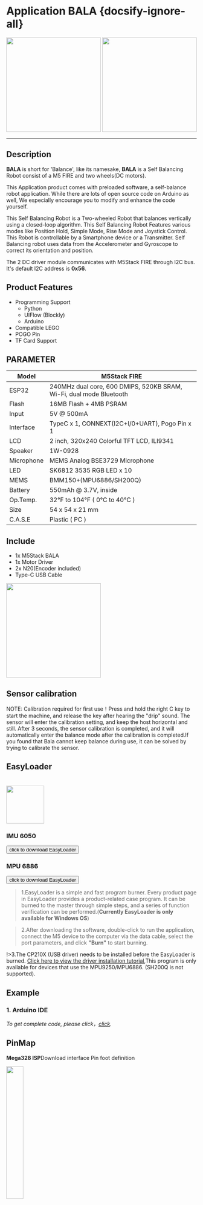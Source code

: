 # Application BALA {docsify-ignore-all}

<img src="assets/img/product_pics/app/bala_1.jpg" width="250" height="250"> <img src="assets/img/product_pics/app/bala_5.jpg" width="250" height="250">

* * *

## Description

**BALA** is short for 'Balance', like its namesake, **BALA** is a Self Balancing Robot consist of a M5 FIRE and two wheels(DC motors).

This Application product comes with preloaded software, a self-balance robot application. While there are lots of open source code on Arduino as well, We especially encourage you to modify and enhance the code yourself.

This Self Balancing Robot is a Two-wheeled Robot that balances vertically using a closed-loop algorithm. This Self Balancing Robot Features various modes like Position Hold, Simple Mode, Rise Mode and Joystick Control. This Robot is controllable by a Smartphone device or a Transmitter. Self Balancing robot uses data from the Accelerometer and Gyroscope to correct its orientation and position.

The 2 DC driver module communicates with M5Stack FIRE through I2C bus. It's default I2C address is **0x56**.

## Product Features

- Programming Support
   + Python
   + UIFlow (Blockly)
   + Arduino
- Compatible LEGO
- POGO Pin
- TF Card Support

## PARAMETER

Model | M5Stack FIRE
---|---
ESP32 | 240MHz dual core, 600 DMIPS, 520KB SRAM, Wi-Fi, dual mode Bluetooth
Flash | 16MB Flash + 4MB PSRAM
Input | 5V @ 500mA
Interface | TypeC x 1, CONNEXT(I2C+I/0+UART), Pogo Pin x 1
LCD | 2 inch, 320x240 Colorful TFT LCD, ILI9341
Speaker | 1W-0928
Microphone | MEMS Analog BSE3729 Microphone
LED | SK6812 3535 RGB LED x 10
MEMS |  BMM150+(MPU6886/SH200Q)
Battery | 550mAh @ 3.7V, inside
Op.Temp. | 32°F to 104°F ( 0°C to 40°C )
Size | 54 x 54 x 21 mm
C.A.S.E | Plastic ( PC )

## Include

- 1x M5Stack BALA
- 1x Motor Driver
- 2x N20(Encoder included)
- Type-C USB Cable

<img src="assets/img/product_pics/app/bala_2.jpg" width="250" height="250">

## Sensor calibration

NOTE: Calibration required for first use！Press and hold the right C key to start the machine, and release the key after hearing the "drip" sound. The sensor will enter the calibration setting, and keep the host horizontal and still. After 3 seconds, the sensor calibration is completed, and it will automatically enter the balance mode after the calibration is completed.If you found that Bala cannot keep balance during use, it can be solved by trying to calibrate the sensor. 

## EasyLoader

<img src="https://m5stack.oss-cn-shenzhen.aliyuncs.com/image/EasyLoader_logo.png" width="100px" style="margin-top:20px">

### IMU 6050
<a href="https://m5stack.oss-cn-shenzhen.aliyuncs.com/EasyLoader/Application/BALA/EasyLoader_APP_BALA.exe"><button type="button" class="btn btn-primary">click to download EasyLoader</button></a>

### MPU 6886
<a href="https://m5stack.oss-cn-shenzhen.aliyuncs.com/EasyLoader/Application/BALA/EasyLoader_APP_BALA_MPU6886.exe"><button type="button" class="btn btn-primary">click to download EasyLoader</button></a>

>1.EasyLoader is a simple and fast program burner. Every product page in EasyLoader provides a product-related case program. It can be burned to the master through simple steps, and a series of function verification can be performed.(**Currently EasyLoader is only available for Windows OS**)

>2.After downloading the software, double-click to run the application, connect the M5 device to the computer via the data cable, select the port parameters, and click **"Burn"** to start burning.

!>3.The CP210X (USB driver) needs to be installed before the EasyLoader is burned. [Click here to view the driver installation tutorial](en/related_documents/M5Burner#install-usb-driver),This program is only available for devices that use the MPU9250/MPU6886. (SH200Q is not supported).

## Example

### 1. Arduino IDE

*To get complete code, please click，[click](https://github.com/m5stack/M5Stack/tree/master/examples/Modules/Bala).*

## PinMap

**Mega328 ISP**Download interface Pin foot definition

<img src="assets\img\product_pics\app\mega328_isp.png" width="30%" height="30%">


## Video

**BALA Case**

<video width="500" height="315" controls>
    <source src="https://m5stack.oss-cn-shenzhen.aliyuncs.com/video/Blog/Twitch201812/M5BALA%20.mp4" type="video/mp4">
</video>

**BALA Case - Mobile phone control**

<video width="500" height="315" controls>
    <source src="https://m5stack.oss-cn-shenzhen.aliyuncs.com/video/Blog/Twitch201811/Iphone%20Controlled%20M5Bala%20.mp4" type="video/mp4">
</video>

**BALA Case - Line tracer**

<video width="500" height="315" controls>
    <source src="https://m5stack.oss-cn-shenzhen.aliyuncs.com/video/Blog/Twitch201901/M5BALA.mp4" type="video/mp4">
</video>

**BALA Case - Line following using mobile camera**

<video width="500" height="315" controls>
    <source src="https://m5stack.oss-cn-shenzhen.aliyuncs.com/video/Blog/Twitch201812/Self-tracing%20Car.mp4" type="video/mp4">
</video>


<script>

   var purchase_link = 'https://m5stack.com/collections/m5-application/products/bala-esp32-development-mini-self-balancing-car';

   var quickstart_link = 'https://docs.m5stack.com/#/en/quick_start/bala/bala_quick_start';

   anchor_search(purchase_link,quickstart_link);
   scrollFunc();

</script>